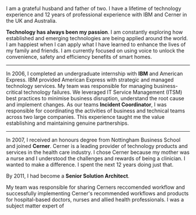 I am a grateful husband and father of two. I have a lifetime of technology experience and 12 years of professional experience with IBM and Cerner in the UK and Australia.


**Technology has always been my passion**. I am constantly exploring how established and emerging technologies are being applied around the world. I am happiest when I can apply what I have learned to enhance the lives of my family and friends. I am currently focused on using voice to unlock the convenience, safety and efficiency benefits of smart homes.

---

In 2006, I completed an undergraduate internship with **IBM** and American Express. IBM provided American Express with strategic and managed technology services. My team was responsible for managing business-critical technology failures. We leveraged IT Service Management (ITSM) best practices to minimise business disruption, understand the root cause and implement changes. As our teams **Incident Coordinator**, I was responsible for coordinating the activities of business and technical teams across two large companies. This experience taught me the value establishing and maintaining genuine partnerships.

---

In 2007, I received an honours degree from Nottingham Business School and joined **Cerner**. Cerner is a leading provider of technology products and services in the health care industry. I chose Cerner because my mother was a nurse and I understood the challenges and rewards of being a clinician. I wanted to make a difference. I spent the next 12 years doing just that.

By 2011, I had become a **Senior Solution Architect**.

My team was responsible for sharing Cerners reccomended workflow and successfully implementing Cerner's recommended workflows and products for hospital-based doctors, nurses and allied health professionals. I was a subject matter expert of 
